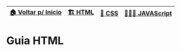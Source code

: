 | [🏠 Voltar p/ Inicio](../) | [🏗️ HTML](.html) | [💈 CSS](./css) | [👨🏻‍💻 JAVAScript](./js) |
| -- | -- | -- | -- |

# Guia HTML